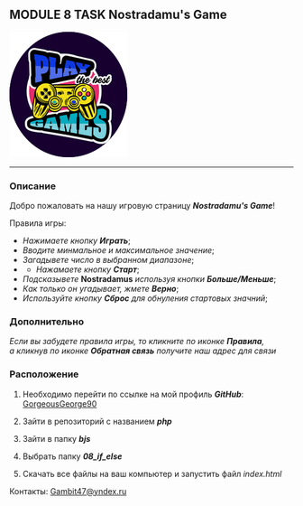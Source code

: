 ## MODULE 8 TASK Nostradamu's Game
![logo](bjs/08_if_else/assets/img/logoTest.png)

***

### Описание

Добро пожаловать на нашу игровую страницу ***Nostradamu's Game***!

Правила игры:

* *Нажимаете кнопку* ***Играть***;
* <i>Вводите минмальное и максимальное значение</i>;
* *Загадывете число в выбранном диапазоне*;
* * *Нажамаете кнопку* ***Старт***;
* *Подсказывете* <b>Nostradamus</b> *используя кнопки* ***Больше/Меньше***;
* <i>Как только он угадывает, жмете</i> ***Верно***;
* *Используйте кнопку* ***Сброс*** *для обнуления стартовых значний*;

### Дополнительно

<i> Если вы забудете правила игры, то кликните по иконке **Правила**,<br> а кликнув по иконке **Обратная связь** получите наш адрес для связи </i>


### Расположение

1. Необходимо перейти по ссылке на мой профиль ***GitHub***: [GorgeousGeorge90](https://github.com/GorgeousGeorge90)

2. Зайти в репозиторий с названием ***php***

3. Зайти в папку ***bjs***

4. Выбрать папку ***08_if_else***

5. Скачать все файлы на ваш компьютер и запустить файл *index.html*

Контакты: [Gambit47@yndex.ru](Gambit47@ynadex.ru)
